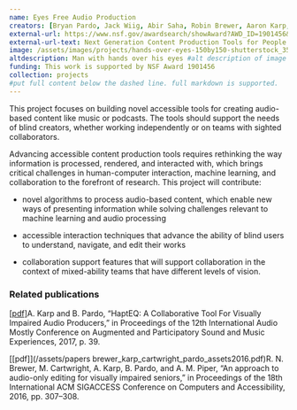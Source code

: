 ```yaml
---
name: Eyes Free Audio Production
creators: [Bryan Pardo, Jack Wiig, Abir Saha, Robin Brewer, Aaron Karp, Anne Marie Piper]
external-url: https://www.nsf.gov/awardsearch/showAward?AWD_ID=1901456&HistoricalAwards=false
external-url-text: Next Generation Content Production Tools for People with Vision Impairments
image: /assets/images/projects/hands-over-eyes-150by150-shutterstock_354081641.png
altdescription: Man with hands over his eyes #alt description of image for screen readers
funding: This work is supported by NSF Award 1901456
collection: projects
#put full content below the dashed line. full markdown is supported.
---
```

This project focuses on building novel accessible tools for creating audio-based content like music or podcasts. The tools should support the needs of blind creators, whether working independently or on teams with sighted collaborators. 

Advancing accessible content production tools requires rethinking the way information is processed, rendered, and interacted with, which brings critical challenges in human-computer interaction, machine learning, and collaboration to the forefront of research. This project will contribute: 

* novel algorithms to process audio-based content, which enable new ways of presenting information while solving challenges relevant to machine learning and audio processing

* accessible interaction techniques that advance the ability of blind users to understand, navigate, and edit their works

* collaboration support features that will support collaboration in the context of mixed-ability teams that have different levels of vision.

### Related publications

[[pdf]](/assets/papers/haptEQ_karp.pdf)A. Karp and B. Pardo, “HaptEQ: A Collaborative Tool For Visually Impaired Audio Producers,” in Proceedings of the 12th International Audio Mostly Conference on Augmented and Participatory Sound and Music Experiences, 2017, p. 39. 

[[pdf]](/assets/papers brewer_karp_cartwright_pardo_assets2016.pdf)R. N. Brewer, M. Cartwright, A. Karp, B. Pardo, and A. M. Piper, “An approach to audio-only editing for visually impaired seniors,” in Proceedings of the 18th International ACM SIGACCESS Conference on Computers and Accessibility, 2016, pp. 307–308. 

